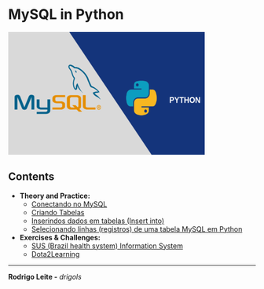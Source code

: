 # MySQL in Python

![logo](res/logo.png)

## Contents

 - **Theory and Practice:**
   - [Conectando no MySQL](modules/theory-practice/connection.md)
   - [Criando Tabelas](modules/theory-practice/create-table.md)
   - [Inserindos dados em tabelas (Insert into)](modules/theory-practice/insert-into.md)
   - [Selecionando linhas (registros) de uma tabela MySQL em Python](modules/theory-practice/select.md)
 - **Exercises & Challenges:**
   - [SUS (Brazil health system) Information System](modules/exercises/hospital)
   - [Dota2Learning](modules/exercises/dota2learning)

---

**Rodrigo Leite -** *drigols*
